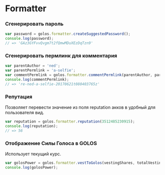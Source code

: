 # Formatter

### Сгенерировать пароль
```js
var password = golos.formatter.createSuggestedPassword();
console.log(password);
// => 'GAz3GYFvvQvgm7t2fQmwMDuXEzDqTzn9'
```

### Сгенерировать пермлинк для комментария
```js
var parentAuthor = 'ned';
var parentPermlink = 'a-selfie';
var commentPermlink = golos.formatter.commentPermlink(parentAuthor, parentPermlink);
console.log(commentPermlink);
// => 're-ned-a-selfie-20170621t080403765z'
```

### Репутация
Позволяет перевести значение из поля reputation акков в удобный для пользователя вид.
```js
var reputation = golos.formatter.reputation(3512485230915);
console.log(reputation);
// => 56
```

### Отображение Силы Голоса в GOLOS
Использует текущий курс.
```js
var golosPower = golos.formatter.vestToGolos(vestingShares, totalVestingShares, totalVestingFundGolos);
console.log(golosPower);
```

